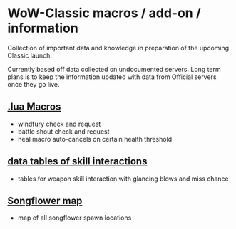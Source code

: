 # WoW-Classic macros / add-on / information
Collection of important data and knowledge in preparation of the upcoming Classic launch.

Currently based off data collected on undocumented servers. Long term plans is to keep the information updated with data from Official servers once they go live.

## [.lua Macros](https://github.com/TimAndreJacobsen/wow-classic/tree/master/macros)
  - windfury check and request
  - battle shout check and request
  - heal macro auto-cancels on certain health threshold
  
## [data tables of skill interactions](https://github.com/TimAndreJacobsen/wow-classic/tree/master/tables)
  - tables for weapon skill interaction with glancing blows and miss chance

## [Songflower map](https://github.com/TimAndreJacobsen/wow-classic/tree/master/songflower-map)
  - map of all songflower spawn locations
